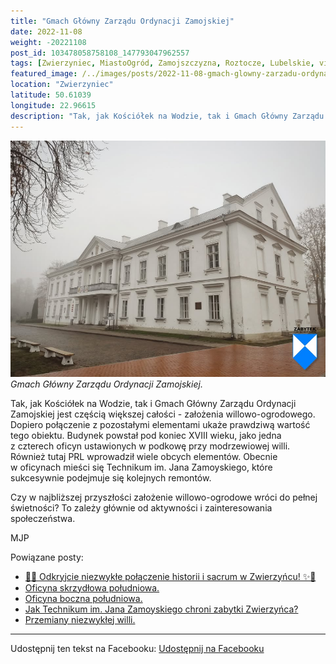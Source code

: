 ```yaml
---
title: "Gmach Główny Zarządu Ordynacji Zamojskiej"
date: 2022-11-08
weight: -20221108
post_id: 103478058758108_147793047962557
tags: [Zwierzyniec, MiastoOgród, Zamojszczyzna, Roztocze, Lubelskie, villarestituta, turystyka, dziedzictwo, zabytki, krajobrazy, kościoły]
featured_image: /../images/posts/2022-11-08-gmach-glowny-zarzadu-ordynacji-zamojskiej.jpg
location: "Zwierzyniec"
latitude: 50.61039
longitude: 22.96615
description: "Tak, jak Kościółek na Wodzie, tak i Gmach Główny Zarządu Ordynacji Zamojskiej jest częścią większej całości - założenia willowo-ogrodowego. Dopiero po..."
---
```


![Gmach Główny Zarządu Ordynacji Zamojskiej.](/images/posts/2022-11-08-gmach-glowny-zarzadu-ordynacji-zamojskiej.jpg)
*Gmach Główny Zarządu Ordynacji Zamojskiej.*

Tak, jak Kościółek na Wodzie, tak i Gmach Główny Zarządu Ordynacji Zamojskiej jest częścią większej całości - założenia willowo-ogrodowego. Dopiero połączenie z pozostałymi elementami ukaże prawdziwą wartość tego obiektu.
Budynek powstał pod koniec XVIII wieku, jako jedna z czterech oficyn ustawionych w podkowę przy modrzewiowej willi. Również tutaj PRL wprowadził wiele obcych elementów.
Obecnie w oficynach mieści się Technikum im. Jana Zamoyskiego, które sukcesywnie podejmuje się kolejnych remontów.

Czy w najbliższej przyszłości założenie willowo-ogrodowe wróci do pełnej świetności? To zależy głównie od aktywności i zainteresowania społeczeństwa.



MJP

Powiązane posty:
- [🌟✨ Odkryjcie niezwykłe połączenie historii i sacrum w Zwierzyńcu! ✨🌟](/posts/-Odkryjcie-niezwykle-polaczenie-historii-i-sacrum)
- [Oficyna skrzydłowa południowa.](/posts/Oficyna-skrzydlowa-poludniowa)
- [Oficyna boczna południowa.](/posts/Oficyna-boczna-poludniowa)
- [Jak Technikum im. Jana Zamoyskiego chroni zabytki Zwierzyńca?](/posts/Jak-Technikum-im-Jana-Zamoyskiego-chroni-zabytki-Zwierzynca)
- [Przemiany niezwykłej willi.](/posts/Przemiany-niezwyklej-willi)


---

Udostępnij ten tekst na Facebooku:
[Udostępnij na Facebooku](https://www.facebook.com/sharer/sharer.php?u=https://stowarzyszeniewachniewskiej.pl/posts/Gmach-Glowny-Zarzadu-Ordynacji-Zamojskiej)

<script type="application/ld+json">
{
  "@context": "https://schema.org",
  "@type": "BlogPosting",
  "headline": "Gmach Główny Zarządu Ordynacji Zamojskiej",
  "datePublished": "2022-11-08",
  "dateModified": "2022-11-08",
  "author": {
    "@type": "Organization",
    "name": "Stowarzyszenie im. Aleksandry Wachniewskiej"
  },
  "publisher": {
    "@type": "Organization",
    "name": "Stowarzyszenie im. Aleksandry Wachniewskiej",
    "logo": {
      "@type": "ImageObject",
      "url": "https://stowarzyszeniewachniewskiej.pl/images/logo/logo.svg"
    }
  },
  "mainEntityOfPage": {
    "@type": "WebPage",
    "@id": "https://stowarzyszeniewachniewskiej.pl/posts/gmach-glowny-zarzadu-ordynacji-zamojskiej"
  },
  "image": {
    "@type": "ImageObject",
    "url": "https://stowarzyszeniewachniewskiej.pl//images/posts/2022-11-08-gmach-glowny-zarzadu-ordynacji-zamojskiej.jpg"
  },
  "articleSection": "Dziedzictwo Kulturowe i Zabytki",
  "keywords": "[Zwierzyniec, MiastoOgród, Zamojszczyzna, Roztocze, Lubelskie, villarestituta, turystyka, dziedzictwo, zabytki, krajobrazy, kościoły]",
  "wordCount": 87,
  "articleBody": "Tak, jak Kościółek na Wodzie, tak i Gmach Główny Zarządu Ordynacji Zamojskiej jest częścią większej całości - założenia willowo-ogrodowego. Dopiero połączenie z pozostałymi elementami ukaże prawdziwą wartość tego obiektu.\nBudynek powstał pod koniec XVIII wieku, jako jedna z czterech oficyn ustawionych w podkowę przy modrzewiowej willi. Również tutaj PRL wprowadził wiele obcych elementów.\nObecnie w oficynach mieści się Technikum im. Jana Zamoyskiego, które sukcesywnie podejmuje się kolejnych remontów.\n\nCzy w najbliższej przyszłości założenie willowo-ogrodowe wróci do pełnej świetności? To zależy głównie od aktywności i zainteresowania społeczeństwa.\n\n\n\nMJP",
  "description": "Tak, jak Kościółek na Wodzie, tak i Gmach Główny Zarządu Ordynacji Zamojskiej jest częścią większej całości - założenia willowo-ogrodowego. Dopiero po...",
  "copyrightHolder": null
}
</script>
<script type="application/ld+json">
{
  "@context": "https://schema.org",
  "@type": "BreadcrumbList",
  "itemListElement": [
    {
      "@type": "ListItem",
      "position": 1,
      "name": "Home",
      "item": "https://stowarzyszeniewachniewskiej.pl"
    },
    {
      "@type": "ListItem",
      "position": 2,
      "name": "posts",
      "item": "https://stowarzyszeniewachniewskiej.pl/posts"
    },
    {
      "@type": "ListItem",
      "position": 3,
      "name": "Gmach Główny Zarządu Ordynacji Zamojskiej",
      "item": "https://stowarzyszeniewachniewskiej.pl/posts/gmach-glowny-zarzadu-ordynacji-zamojskiej"
    }
  ]
}
</script>
